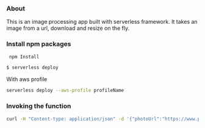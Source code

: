 ### About
This is an image processing app built with serverless framework. It takes an image from a url, download and resize on the fly.

### Install npm packages

```bash
 npm Install

```

```bash
$ serverless deploy
```

 With aws profile

```bash
serverless deploy --aws-profile profileName

```

### Invoking the function

```bash
curl -H "Content-type: application/json" -d '{"photoUrl":"https://www.petmd.com/sites/default/files/what-does-it-mean-when-cat-wags-tail.jpg"}' 'your-serverless-app-endpoint'

```
